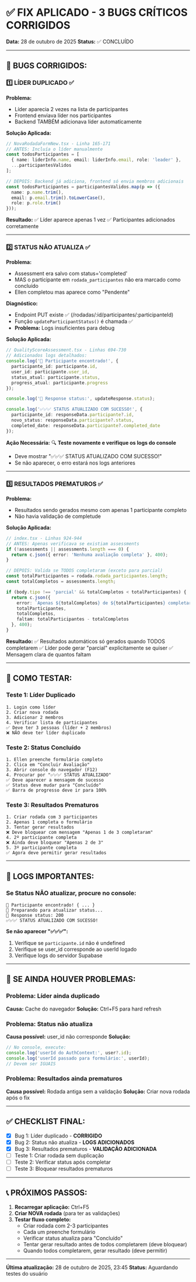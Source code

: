 # ✅ FIX APLICADO - 3 BUGS CRÍTICOS CORRIGIDOS

**Data:** 28 de outubro de 2025
**Status:** ✅ CONCLUÍDO

---

## 🐛 BUGS CORRIGIDOS:

### 1️⃣ LÍDER DUPLICADO ✅

**Problema:**
- Líder aparecia 2 vezes na lista de participantes
- Frontend enviava líder nos participantes
- Backend TAMBÉM adicionava líder automaticamente

**Solução Aplicada:**
```typescript
// NovaRodadaFormNew.tsx - Linha 165-171
// ANTES: Incluía o líder manualmente
const todosParticipantes = [
  { name: liderInfo.name, email: liderInfo.email, role: 'leader' },
  ...participantesValidos
];

// DEPOIS: Backend já adiciona, frontend só envia membros adicionais
const todosParticipantes = participantesValidos.map(p => ({
  name: p.name.trim(),
  email: p.email.trim().toLowerCase(),
  role: p.role.trim()
}));
```

**Resultado:**
✅ Líder aparece apenas 1 vez
✅ Participantes adicionados corretamente

---

### 2️⃣ STATUS NÃO ATUALIZA ✅

**Problema:**
- Assessment era salvo com status='completed'
- MAS o participante em `rodada_participantes` não era marcado como concluído
- Ellen completou mas aparece como "Pendente"

**Diagnóstico:**
- Endpoint PUT existe ✅ (/rodadas/:id/participantes/:participanteId)
- Função `updateParticipantStatus()` é chamada ✅
- **Problema:** Logs insuficientes para debug

**Solução Aplicada:**
```typescript
// QualityScoreAssessment.tsx - Linhas 694-730
// Adicionados logs detalhados:
console.log('🔵 Participante encontrado!', {
  participante_id: participante.id,
  user_id: participante.user_id,
  status_atual: participante.status,
  progress_atual: participante.progress
});

console.log('📡 Response status:', updateResponse.status);

console.log('✅✅✅ STATUS ATUALIZADO COM SUCESSO!', {
  participante_id: responseData.participante?.id,
  novo_status: responseData.participante?.status,
  completed_date: responseData.participante?.completed_date
});
```

**Ação Necessária:**
🔍 **Teste novamente e verifique os logs do console**
- Deve mostrar "✅✅✅ STATUS ATUALIZADO COM SUCESSO!"
- Se não aparecer, o erro estará nos logs anteriores

---

### 3️⃣ RESULTADOS PREMATUROS ✅

**Problema:**
- Resultados sendo gerados mesmo com apenas 1 participante completo
- Não havia validação de completude

**Solução Aplicada:**
```typescript
// index.tsx - Linhas 924-944
// ANTES: Apenas verificava se existiam assessments
if (!assessments || assessments.length === 0) {
  return c.json({ error: 'Nenhuma avaliação completa' }, 400);
}

// DEPOIS: Valida se TODOS completaram (exceto para parcial)
const totalParticipantes = rodada.rodada_participantes.length;
const totalCompletos = assessments.length;

if (body.tipo !== 'parcial' && totalCompletos < totalParticipantes) {
  return c.json({ 
    error: `Apenas ${totalCompletos} de ${totalParticipantes} completaram.`,
    totalParticipantes,
    totalCompletos,
    faltam: totalParticipantes - totalCompletos
  }, 400);
}
```

**Resultado:**
✅ Resultados automáticos só gerados quando TODOS completarem
✅ Líder pode gerar "parcial" explicitamente se quiser
✅ Mensagem clara de quantos faltam

---

## 🧪 COMO TESTAR:

### Teste 1: Líder Duplicado
```
1. Login como líder
2. Criar nova rodada
3. Adicionar 2 membros
4. Verificar lista de participantes
✅ Deve ter 3 pessoas (líder + 2 membros)
❌ NÃO deve ter líder duplicado
```

### Teste 2: Status Concluído
```
1. Ellen preenche formulário completo
2. Clica em "Concluir Avaliação"
3. Abrir console do navegador (F12)
4. Procurar por "✅✅✅ STATUS ATUALIZADO"
✅ Deve aparecer a mensagem de sucesso
✅ Status deve mudar para "Concluído"
✅ Barra de progresso deve ir para 100%
```

### Teste 3: Resultados Prematuros
```
1. Criar rodada com 3 participantes
2. Apenas 1 completa o formulário
3. Tentar gerar resultados
❌ Deve bloquear com mensagem "Apenas 1 de 3 completaram"
4. 2º participante completa
❌ Ainda deve bloquear "Apenas 2 de 3"
5. 3º participante completa
✅ Agora deve permitir gerar resultados
```

---

## 📝 LOGS IMPORTANTES:

### Se Status NÃO atualizar, procure no console:

```
🔵 Participante encontrado! { ... }
📝 Preparando para atualizar status...
📡 Response status: 200
✅✅✅ STATUS ATUALIZADO COM SUCESSO!
```

**Se não aparecer "✅✅✅":**
1. Verifique se `participante.id` não é undefined
2. Verifique se user_id corresponde ao userId logado
3. Verifique logs do servidor Supabase

---

## 🚨 SE AINDA HOUVER PROBLEMAS:

### Problema: Líder ainda duplicado
**Causa:** Cache do navegador
**Solução:** Ctrl+F5 para hard refresh

### Problema: Status não atualiza
**Causa possível:** user_id não corresponde
**Solução:** 
```typescript
// No console, execute:
console.log('userId do AuthContext:', user?.id);
console.log('userId passado para formulário:', userId);
// Devem ser IGUAIS
```

### Problema: Resultados ainda prematuros
**Causa possível:** Rodada antiga sem a validação
**Solução:** Criar nova rodada após o fix

---

## ✅ CHECKLIST FINAL:

- [x] Bug 1: Líder duplicado - **CORRIGIDO**
- [x] Bug 2: Status não atualiza - **LOGS ADICIONADOS**
- [x] Bug 3: Resultados prematuros - **VALIDAÇÃO ADICIONADA**
- [ ] Teste 1: Criar rodada sem duplicação
- [ ] Teste 2: Verificar status após completar
- [ ] Teste 3: Bloquear resultados prematuros

---

## 📞 PRÓXIMOS PASSOS:

1. **Recarregar aplicação:** Ctrl+F5
2. **Criar NOVA rodada** (para ter as validações)
3. **Testar fluxo completo:**
   - Criar rodada com 2-3 participantes
   - Cada um preenche formulário
   - Verificar status atualiza para "Concluído"
   - Tentar gerar resultado antes de todos completarem (deve bloquear)
   - Quando todos completarem, gerar resultado (deve permitir)

---

**Última atualização:** 28 de outubro de 2025, 23:45
**Status:** Aguardando testes do usuário
